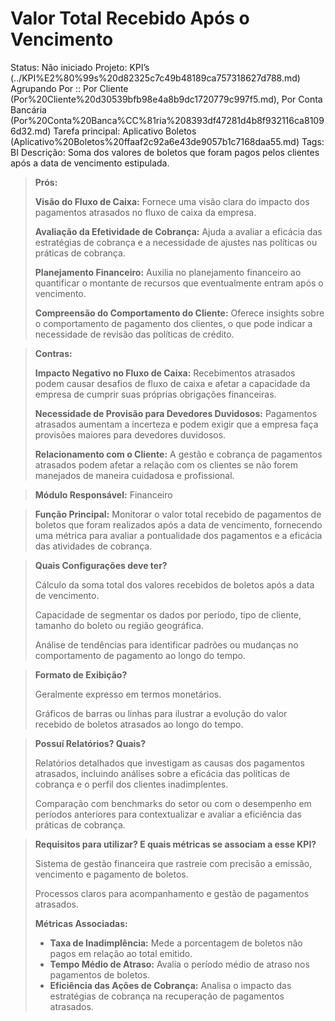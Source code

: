 # Valor Total Recebido Após o Vencimento

Status: Não iniciado
Projeto: KPI’s (../KPI%E2%80%99s%20d82325c7c49b48189ca757318627d788.md)
Agrupando Por :: Por Cliente (Por%20Cliente%20d30539bfb98e4a8b9dc1720779c997f5.md), Por Conta Bancária (Por%20Conta%20Banca%CC%81ria%208393df47281d4b8f932116ca81096d32.md)
Tarefa principal: Aplicativo Boletos (Aplicativo%20Boletos%20ffaaf2c92a6e43de9057b1c7168daa55.md)
Tags: BI
Descrição: Soma dos valores de boletos que foram pagos pelos clientes após a data de vencimento estipulada.

> **Prós:**
> 
> 
> **Visão do Fluxo de Caixa:** Fornece uma visão clara do impacto dos pagamentos atrasados no fluxo de caixa da empresa.
> 
> **Avaliação da Efetividade de Cobrança:** Ajuda a avaliar a eficácia das estratégias de cobrança e a necessidade de ajustes nas políticas ou práticas de cobrança.
> 
> **Planejamento Financeiro:** Auxilia no planejamento financeiro ao quantificar o montante de recursos que eventualmente entram após o vencimento.
> 
> **Compreensão do Comportamento do Cliente:** Oferece insights sobre o comportamento de pagamento dos clientes, o que pode indicar a necessidade de revisão das políticas de crédito.
> 

> **Contras:**
> 
> 
> **Impacto Negativo no Fluxo de Caixa:** Recebimentos atrasados podem causar desafios de fluxo de caixa e afetar a capacidade da empresa de cumprir suas próprias obrigações financeiras.
> 
> **Necessidade de Provisão para Devedores Duvidosos:** Pagamentos atrasados aumentam a incerteza e podem exigir que a empresa faça provisões maiores para devedores duvidosos.
> 
> **Relacionamento com o Cliente:** A gestão e cobrança de pagamentos atrasados podem afetar a relação com os clientes se não forem manejados de maneira cuidadosa e profissional.
> 

> **Módulo Responsável:**
Financeiro
> 

> **Função Principal:**
Monitorar o valor total recebido de pagamentos de boletos que foram realizados após a data de vencimento, fornecendo uma métrica para avaliar a pontualidade dos pagamentos e a eficácia das atividades de cobrança.
> 

> **Quais Configurações deve ter?**
> 
> 
> Cálculo da soma total dos valores recebidos de boletos após a data de vencimento.
> 
> Capacidade de segmentar os dados por período, tipo de cliente, tamanho do boleto ou região geográfica.
> 
> Análise de tendências para identificar padrões ou mudanças no comportamento de pagamento ao longo do tempo.
> 

> **Formato de Exibição?**
> 
> 
> Geralmente expresso em termos monetários.
> 
> Gráficos de barras ou linhas para ilustrar a evolução do valor recebido de boletos atrasados ao longo do tempo.
> 

> **Possuí Relatórios? Quais?**
> 
> 
> Relatórios detalhados que investigam as causas dos pagamentos atrasados, incluindo análises sobre a eficácia das políticas de cobrança e o perfil dos clientes inadimplentes.
> 
> Comparação com benchmarks do setor ou com o desempenho em períodos anteriores para contextualizar e avaliar a eficiência das práticas de cobrança.
> 

> **Requisitos para utilizar? E quais métricas se associam a esse KPI?**
> 
> 
> Sistema de gestão financeira que rastreie com precisão a emissão, vencimento e pagamento de boletos.
> 
> Processos claros para acompanhamento e gestão de pagamentos atrasados.
> 
> **Métricas Associadas:**
> 
> - **Taxa de Inadimplência:** Mede a porcentagem de boletos não pagos em relação ao total emitido.
> - **Tempo Médio de Atraso:** Avalia o período médio de atraso nos pagamentos de boletos.
> - **Eficiência das Ações de Cobrança:** Analisa o impacto das estratégias de cobrança na recuperação de pagamentos atrasados.